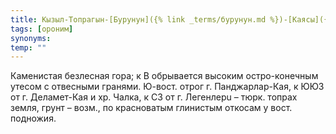 ```yaml
---
title: Кызыл-Топрагын-[Бурунун]({% link _terms/бурунун.md %})-[Каясы]({% link _terms/каясы.md %})
tags: [ороним]
synonyms:
temp: ""
---
```


Каменистая безлесная гора; к В обрывается высоким остро-конечным утесом с
отвесными гранями. Ю-вост. отрог г. Панджарлар-Кая, к ЮЮЗ от г. Деламет-Кая и
хр. Чалка, к СЗ от г. Легенлерu – тюрк. топрах земля, грунт – возм., по
красноватым глинистым откосам у вост. подножия.

